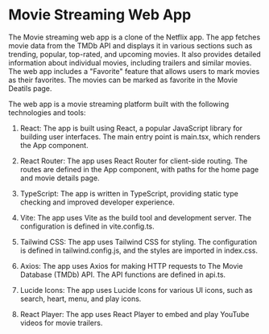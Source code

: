 # Movie Streaming Web App

The Movie streaming web app is a clone of the Netflix app. The app fetches movie data from the TMDb API and displays it in various sections such as trending, popular, top-rated, and upcoming movies. It also provides detailed information about individual movies, including trailers and similar movies. The web app includes a "Favorite" feature that allows users to mark movies as their favorites. The movies can be marked as favorite in the Movie Deatils page.

The web app is a movie streaming platform built with the following technologies and tools:

1. React: The app is built using React, a popular JavaScript library for building user interfaces. The main entry point is main.tsx, which renders the App component.

2. React Router: The app uses React Router for client-side routing. The routes are defined in the App component, with paths for the home page and movie details page.

3. TypeScript: The app is written in TypeScript, providing static type checking and improved developer experience.

4. Vite: The app uses Vite as the build tool and development server. The configuration is defined in vite.config.ts.

5. Tailwind CSS: The app uses Tailwind CSS for styling. The configuration is defined in tailwind.config.js, and the styles are imported in index.css.

6. Axios: The app uses Axios for making HTTP requests to The Movie Database (TMDb) API. The API functions are defined in api.ts.

7. Lucide Icons: The app uses Lucide Icons for various UI icons, such as search, heart, menu, and play icons.

8. React Player: The app uses React Player to embed and play YouTube videos for movie trailers.
